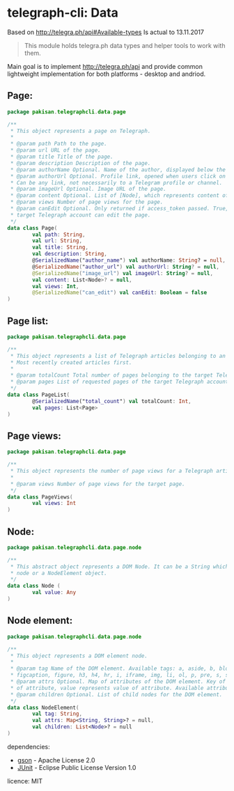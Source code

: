 # telegraph-cli: Data

Based on http://telegra.ph/api#Available-types
Is actual to 13.11.2017
> This module holds telegra.ph data types and helper tools to work with them.

Main goal is to implement http://telegra.ph/api and provide common lightweight implementation for both platforms - desktop and andriod.

## Page:
``` kotlin
package pakisan.telegraphcli.data.page

/**
 * This object represents a page on Telegraph.
 *
 * @param path Path to the page.
 * @param url URL of the page.
 * @param title Title of the page.
 * @param description Description of the page.
 * @param authorName Optional. Name of the author, displayed below the title.
 * @param authorUrl Optional. Profile link, opened when users click on the author's name below the title.
 * Can be any link, not necessarily to a Telegram profile or channel.
 * @param imageUrl Optional. Image URL of the page.
 * @param content Optional. List of [Node], which represents content of the page.
 * @param views Number of page views for the page.
 * @param canEdit Optional. Only returned if access_token passed. True, if the
 * target Telegraph account can edit the page.
 */
data class Page(
        val path: String,
        val url: String,
        val title: String,
        val description: String,
        @SerializedName("author_name") val authorName: String? = null,
        @SerializedName("author_url") val authorUrl: String? = null,
        @SerializedName("image_url") val imageUrl: String? = null,
        val content: List<Node>? = null,
        val views: Int,
        @SerializedName("can_edit") val canEdit: Boolean = false
)
```

## Page list:
``` kotlin
package pakisan.telegraphcli.data.page

/**
 * This object represents a list of Telegraph articles belonging to an account.
 * Most recently created articles first.
 *
 * @param totalCount Total number of pages belonging to the target Telegraph account.
 * @param pages List of requested pages of the target Telegraph account.
 */
data class PageList(
        @SerializedName("total_count") val totalCount: Int,
        val pages: List<Page>
)
```

## Page views:
``` kotlin
package pakisan.telegraphcli.data.page

/**
 * This object represents the number of page views for a Telegraph article.
 *
 * @param views Number of page views for the target page.
 */
data class PageViews(
        val views: Int
)
```

## Node:
``` kotlin
package pakisan.telegraphcli.data.page.node

/**
 * This abstract object represents a DOM Node. It can be a String which represents a DOM text
 * node or a NodeElement object.
 */
data class Node (
        val value: Any
)
```

## Node element:
``` kotlin
package pakisan.telegraphcli.data.page.node

/**
 * This object represents a DOM element node.
 *
 * @param tag Name of the DOM element. Available tags: a, aside, b, blockquote, br, code, em,
 * figcaption, figure, h3, h4, hr, i, iframe, img, li, ol, p, pre, s, strong, u, ul, video.
 * @param attrs Optional. Map of attributes of the DOM element. Key of object represents name
 * of attribute, value represents value of attribute. Available attributes: href, src.
 * @param children Optional. List of child nodes for the DOM element.
 */
data class NodeElement(
        val tag: String,
        val attrs: Map<String, String>? = null,
        val children: List<Node>? = null
)
```

dependencies:
- [gson](https://github.com/google/gson) - Apache License 2.0
- [JUnit](http://junit.org/junit4/) - Eclipse Public License Version 1.0 

licence:
 MIT
